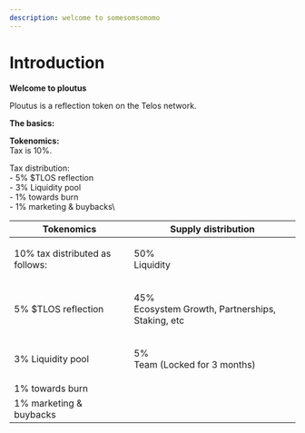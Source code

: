 ```yaml
---
description: welcome to somesomsomomo
---
```


# Introduction

**Welcome to ploutus**

Ploutus is a reflection token on the Telos network.

**The basics:**

**Tokenomics:**\
Tax is 10%.

Tax distribution:\
&#x20; \- 5% $TLOS reflection\
&#x20; \- 3% Liquidity pool\
&#x20; \- 1% towards burn\
&#x20; \- 1% marketing & buybacks\


| **Tokenomics**                  | **Supply distribution**                                    |
| ------------------------------- | ---------------------------------------------------------- |
| 10% tax distributed as follows: | <p>50%<br>Liquidity</p>                                    |
|  5% $TLOS reflection            | <p>45%<br>Ecosystem Growth, Partnerships, Staking, etc</p> |
|  3% Liquidity pool              | <p>5%<br>Team (Locked for 3 months)</p>                    |
|  1% towards burn                |                                                            |
|  1% marketing & buybacks        |                                                            |
